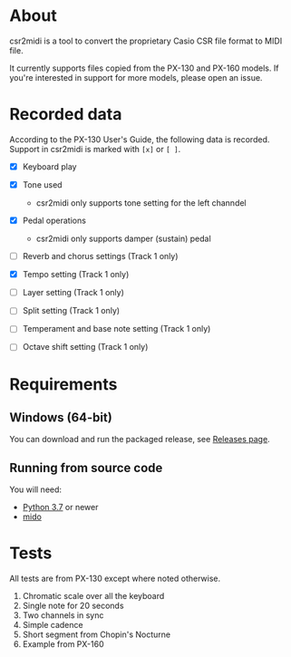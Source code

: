 # About

csr2midi is a tool to convert the proprietary Casio CSR file format to MIDI file.

It currently supports files copied from the PX-130 and PX-160 models.
If you're interested in support for more models, please open an issue.


# Recorded data

According to the PX-130 User's Guide, the following data is recorded.
Support in csr2midi is marked with `[x]` or `[ ]`.

* [x] Keyboard play
* [x] Tone used
  * csr2midi only supports tone setting for the left channdel
* [x] Pedal operations
  * csr2midi only supports damper (sustain) pedal
* [ ] Reverb and chorus settings (Track 1 only)
* [x] Tempo setting (Track 1 only)
* [ ] Layer setting (Track 1 only)
* [ ] Split setting (Track 1 only)
* [ ] Temperament and base note setting (Track 1 only)
* [ ] Octave shift setting (Track 1 only)


# Requirements

## Windows (64-bit)

You can download and run the packaged release, see [Releases page](https://github.com/tomerv/csr2midi/releases).

## Running from source code

You will need:

* [Python 3.7](https://www.python.org/downloads/) or newer
* [mido](https://pypi.org/project/mido/)


# Tests

All tests are from PX-130 except where noted otherwise.

1. Chromatic scale over all the keyboard
2. Single note for 20 seconds
3. Two channels in sync
4. Simple cadence
5. Short segment from Chopin's Nocturne
6. Example from PX-160

